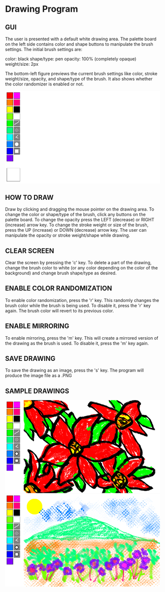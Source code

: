 # Drawing Program

## GUI
The user is presented with a default white drawing area. The palette board on the left side contains
color and shape buttons to manipulate the brush settings. The initial brush settings are:

color: black
shape/type: pen
opacity: 100% (completely opaque)
weight/size: 2px

The bottom-left figure previews the current brush settings like color, stroke weight/size, opacity, and 
shape/type of the brush. It also shows whether the color randomizer is enabled or not.

<img src="./screenshots/2021-04-15-153157-drawing.png" alt="GUI">
  
  
## HOW TO DRAW
Draw by clicking and dragging the mouse pointer on the drawing area. To change the color or shape/type
of the brush, click any buttons on the palette board. To change the opacity press the LEFT (decrease)
or RIGHT (increase) arrow key. To change the stroke weight or size of the brush, press the UP (increase) or 
DOWN (decrease) arrow key. The user can manipulate the opacity or stroke weight/shape while drawing.


## CLEAR SCREEN
Clear the screen by pressing the 'c' key. To delete a part of the drawing, change the brush color to white (or
any color depending on the color of the background) and change brush shape/type as desired. 


## ENABLE COLOR RANDOMIZATION
To enable color randomization, press the 'r' key. This randomly changes the brush color while the brush
is being used. To disable it, press the 'r' key again. The brush color will revert to its previous color.


## ENABLE MIRRORING
To enable mirroring, press the 'm' key. This will create a mirrored version of the drawing as the brush is
used. To disable it, press the 'm' key again.


## SAVE DRAWING
To save the drawing as an image, press the 's' key. The program will produce the image file as a .PNG


## SAMPLE DRAWINGS
<img src="./screenshots/2020-09-27-222058-drawing.png" alt="Drawing 1">
<img src="./screenshots/2020-09-27-215733-drawing.png" alt="Drawing 2">